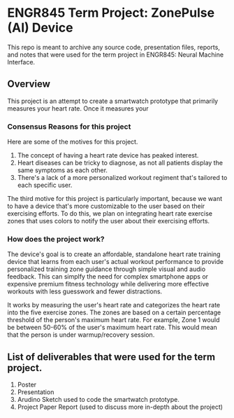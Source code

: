 # ENGR845 Term Project: ZonePulse (AI) Device
This repo is meant to archive any source code, presentation files, reports, and notes that were used for the term project in ENGR845: Neural Machine Interface.

## Overview

This project is an attempt to create a smartwatch prototype that primarily measures your heart rate. Once it measures your 

### Consensus Reasons for this project
Here are some of the motives for this project.
1. The concept of having a heart rate device has peaked interest.
2. Heart diseases can be tricky to diagnose, as not all patients display the same symptoms as each other.
3. There's a lack of a more personalized workout regiment that's tailored to each specific user.

The third motive for this project is particularly important, because we want to have a device that's more customizable to the user based on their exercising efforts. To do this, we plan on integrating heart rate exercise zones that uses colors to notify the user about their exercising efforts. 

### How does the project work?
The device's goal is to create an affordable, standalone heart rate training device that learns from each user's actual workout performance to provide personalized training zone guidance through simple visual and audio feedback.
This can simplfy the need for complex smartphone apps or expensive premium fitness technology while delivering more effective workouts with less guesswork and fewer distractions. 

It works by measuring the user's heart rate and categorizes the heart rate into the five exercise zones. The zones are based on a certain percentage threshold of the person's maximum heart rate. 
For example, Zone 1 would be between 50-60% of the user's maximum heart rate. This would mean that the person is under warmup/recovery session. 

## List of deliverables that were used for the term project. 
1. Poster
2. Presentation
3. Arudino Sketch used to code the smartwatch prototype.
4. Project Paper Report (used to discuss more in-depth about the project) 
